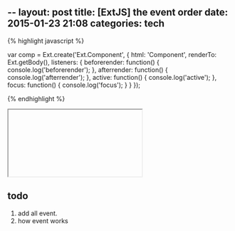 --
layout: post
title:  [ExtJS] the event order
date:   2015-01-23 21:08 
categories: tech 
---

{% highlight javascript %}

var comp = Ext.create('Ext.Component', {
    html: 'Component',
        renderTo: Ext.getBody(),
	    listeners: {
	               beforerender: function() {
		                   console.log('beforerender');
				       },
				   afterrender: function() {
					    console.log('afterrender');
					},
					active: function() {
						console.log('active');
				},
					focus: function() {
						console.log('focus');
				}
    }
});
   
{% endhighlight %}



<iframe> src="https://fiddle.sencha.com/fiddle/h28"></iframe>

## todo

1. add all event.
2. how event works


